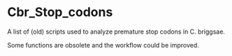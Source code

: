 # Cbr_Stop_codons
A list of (old) scripts used to analyze premature stop codons in C. briggsae.

Some functions are obsolete and the workflow could be improved. 
